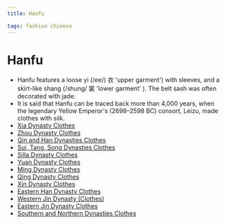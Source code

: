 ```yaml
---
title: Hanfu

tags: fashion chinese 
---
```

# Hanfu

- Hanfu features a loose yi (/ee/) 衣 'upper garment') with sleeves, and a skirt-like shang (/shung/ 裳 'lower garment' ). The belt sash was often decorated with jade.
- It is said that Hanfu can be traced back more than 4,000 years, when the legendary Yellow Emperor's (2698–2598 BC) consort, Leizu, made clothes with silk.
- [Xia Dynasty Clothes](docs/Xia%20Dynasty%20Clothes.md) 
- [Zhou Dynasty Clothes](docs/Zhou%20Dynasty%20Clothes.md)
- [Qin and Han Dynasties Clothes](docs/Qin%20and%20Han%20Dynasties%20Clothes.md)
- [Sui, Tang, Song Dynasties Clothes](docs/Sui,%20Tang,%20Song%20Dynasties%20Clothes.md)
- [Silla Dynasty Clothes](docs/Silla%20Dynasty%20Clothes.md)
- [Yuan Dynasty Clothes](docs/Yuan%20Dynasty%20Clothes.md)
- [Ming Dynasty Clothes](docs/Ming%20Dynasty%20Clothes.md)
- [Qing Dynasty Clothes](docs/Qing%20Dynasty%20Clothes.md)
- [Xin Dynasty Clothes](docs/Xin%20Dynasty%20Clothes.md)
- [Eastern Han Dynasty Clothes](docs/Eastern%20Han%20Dynasty%20Clothes.md)
- [Western Jin Dynasty (Clothes)](docs/Western%20Jin%20Dynasty%20(Clothes).md)
- [Eastern Jin Dynasty Clothes](docs/Eastern%20Jin%20Dynasty%20Clothes.md)
- [Southern and Northern Dynasties Clothes](docs/Southern%20and%20Northern%20Dynasties%20Clothes.md)
